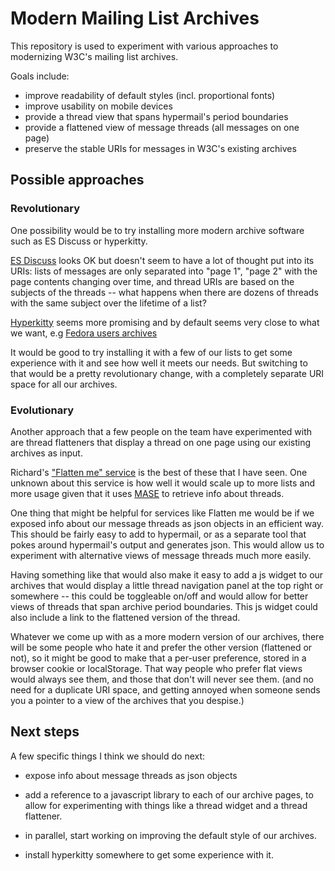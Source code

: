 # Modern Mailing List Archives

This repository is used to experiment with various approaches to
modernizing W3C's mailing list archives.

Goals include:

  - improve readability of default styles (incl. proportional fonts)
  - improve usability on mobile devices
  - provide a thread view that spans hypermail's period boundaries
  - provide a flattened view of message threads (all messages on one page)
  - preserve the stable URIs for messages in W3C's existing archives

## Possible approaches

### Revolutionary

One possibility would be to try installing more modern archive
software such as ES Discuss or hyperkitty.

[ES Discuss](https://esdiscuss.org/) looks OK but doesn't seem to have a lot of thought put
into its URIs: lists of messages are only separated into "page
1", "page 2" with the page contents changing over time, and
thread URIs are based on the subjects of the threads -- what
happens when there are dozens of threads with the same subject
over the lifetime of a list?

[Hyperkitty](https://hyperkitty.readthedocs.org/en/latest/) seems more promising and by default seems very close
to what we want, e.g [Fedora users archives](https://lists.stg.fedoraproject.org/archives/list/users%40lists.fedoraproject.org/)

It would be good to try installing it with a few of our lists to
get some experience with it and see how well it meets our needs.
But switching to that would be a pretty revolutionary change,
with a completely separate URI space for all our archives.

### Evolutionary

Another approach that a few people on the team have experimented
with are thread flatteners that display a thread on one page
using our existing archives as input.

Richard's ["Flatten me" service](http://www.w3.org/Mail/flatten/)
is the best of these that I have seen. One unknown about this
service is how well it would scale up to more lists and more
usage given that it uses [MASE](http://www.w3.org/Search/Mail/Devel) to retrieve info about threads.

One thing that might be helpful for services like Flatten me
would be if we exposed info about our message threads as json
objects in an efficient way. This should be fairly easy to add to
hypermail, or as a separate tool that pokes around hypermail's
output and generates json. This would allow us to experiment with
alternative views of message threads much more easily.

Having something like that would also make it easy to add a js
widget to our archives that would display a little thread
navigation panel at the top right or somewhere -- this could be
toggleable on/off and would allow for better views of threads
that span archive period boundaries. This js widget could also
include a link to the flattened version of the thread.

Whatever we come up with as a more modern version of our
archives, there will be some people who hate it and prefer the
other version (flattened or not), so it might be good to make
that a per-user preference, stored in a browser cookie or
localStorage. That way people who prefer flat views would always
see them, and those that don't will never see them. (and no need
for a duplicate URI space, and getting annoyed when someone sends
you a pointer to a view of the archives that you despise.)

## Next steps

A few specific things I think we should do next:

  - expose info about message threads as json objects

  - add a reference to a javascript library to each of our
    archive pages, to allow for experimenting with things like
    a thread widget and a thread flattener.

  - in parallel, start working on improving the default
    style of our archives.

  - install hyperkitty somewhere to get some experience with it.
